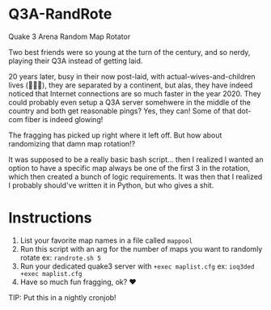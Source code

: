 # Q3A-RandRote
Quake 3 Arena Random Map Rotator

Two best friends were so young at the turn of the century, and so nerdy, playing their Q3A instead of getting laid.

20 years later, busy in their now post-laid, with actual-wives-and-children lives (👍🏻🎊), they are separated by a continent, but alas, they have indeed noticed that Internet connections are so much faster in the year 2020.  They could probably even setup a Q3A server somehwere in the middle of the country and both get reasonable pings?  Yes, they can!  Some of that dot-com fiber is indeed glowing!

The fragging has picked up right where it left off.  But how about randomizing that damn map rotation!?

It was supposed to be a really basic bash script... then I realized I wanted an option to have a specific map always be one of the first 3 in the rotation, which then created a bunch of logic requirements.  It was then that I realized I probably should've written it in Python, but who gives a shit.


# Instructions
1. List your favorite map names in a file called `mappool`
2. Run this script with an arg for the number of maps you want to randomly rotate
		ex: `randrote.sh 5`
3. Run your dedicated quake3 server with `+exec maplist.cfg`
		ex: `ioq3ded +exec maplist.cfg`
4. Have so much fun fragging, ok? ❤️

TIP: Put this in a nightly cronjob!
